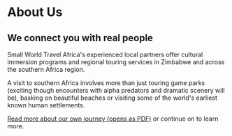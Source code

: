 # About Us

## We connect you with real people

Small World Travel Africa's experienced local partners offer cultural immersion programs and regional touring services in Zimbabwe and across the southern Africa region.

A visit to southern Africa involves more than just touring game parks (exciting though encounters with alpha predators and dramatic scenery will be), basking on beautiful beaches or visiting some of the world's earliest known human settlements.
                
[Read more about our own journey (opens as PDF)](assets/sea_southern_africa.pdf) or continue on to learn more.